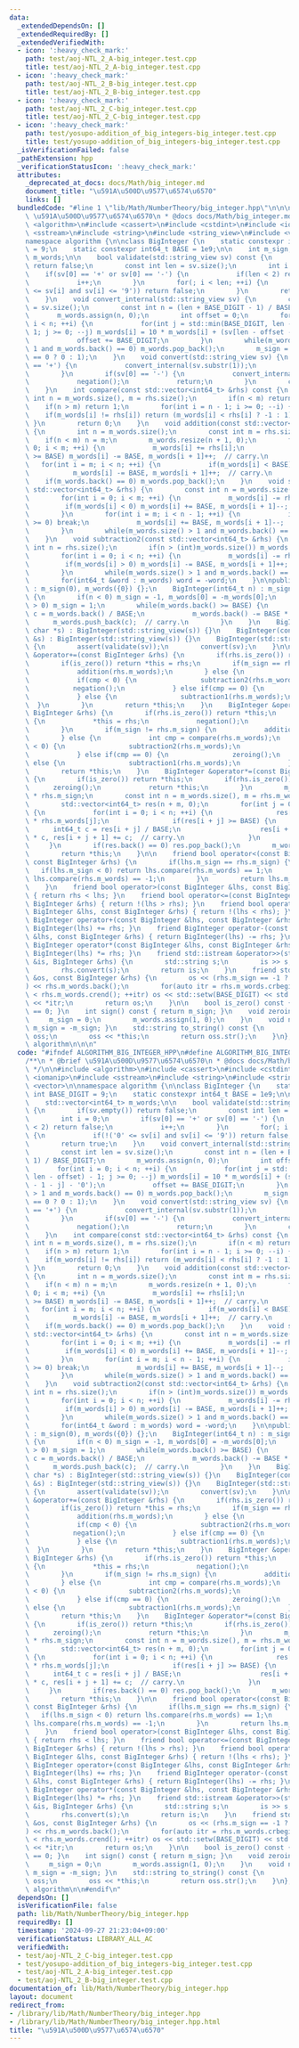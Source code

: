 ```yaml
---
data:
  _extendedDependsOn: []
  _extendedRequiredBy: []
  _extendedVerifiedWith:
  - icon: ':heavy_check_mark:'
    path: test/aoj-NTL_2_A-big_integer.test.cpp
    title: test/aoj-NTL_2_A-big_integer.test.cpp
  - icon: ':heavy_check_mark:'
    path: test/aoj-NTL_2_B-big_integer.test.cpp
    title: test/aoj-NTL_2_B-big_integer.test.cpp
  - icon: ':heavy_check_mark:'
    path: test/aoj-NTL_2_C-big_integer.test.cpp
    title: test/aoj-NTL_2_C-big_integer.test.cpp
  - icon: ':heavy_check_mark:'
    path: test/yosupo-addition_of_big_integers-big_integer.test.cpp
    title: test/yosupo-addition_of_big_integers-big_integer.test.cpp
  _isVerificationFailed: false
  _pathExtension: hpp
  _verificationStatusIcon: ':heavy_check_mark:'
  attributes:
    _deprecated_at_docs: docs/Math/big_integer.md
    document_title: "\u591A\u500D\u9577\u6574\u6570"
    links: []
  bundledCode: "#line 1 \"lib/Math/NumberTheory/big_integer.hpp\"\n\n\n\n/**\n * @brief\
    \ \u591A\u500D\u9577\u6574\u6570\n * @docs docs/Math/big_integer.md\n */\n\n#include\
    \ <algorithm>\n#include <cassert>\n#include <cstdint>\n#include <iomanip>\n#include\
    \ <sstream>\n#include <string>\n#include <string_view>\n#include <vector>\n\n\
    namespace algorithm {\n\nclass BigInteger {\n    static constexpr int BASE_DIGIT\
    \ = 9;\n    static constexpr int64_t BASE = 1e9;\n\n    int m_sign;\n    std::vector<int64_t>\
    \ m_words;\n\n    bool validate(std::string_view sv) const {\n        if(sv.empty())\
    \ return false;\n        const int len = sv.size();\n        int i = 0;\n    \
    \    if(sv[0] == '+' or sv[0] == '-') {\n            if(len < 2) return false;\n\
    \            i++;\n        }\n        for(; i < len; ++i) {\n            if(!('0'\
    \ <= sv[i] and sv[i] <= '9')) return false;\n        }\n        return true;\n\
    \    }\n    void convert_internal(std::string_view sv) {\n        const int len\
    \ = sv.size();\n        const int n = (len + BASE_DIGIT - 1) / BASE_DIGIT;\n \
    \       m_words.assign(n, 0);\n        int offset = 0;\n        for(int i = 0;\
    \ i < n; ++i) {\n            for(int j = std::min(BASE_DIGIT, len - offset) -\
    \ 1; j >= 0; --j) m_words[i] = 10 * m_words[i] + (sv[len - offset - 1 - j] - '0');\n\
    \            offset += BASE_DIGIT;\n        }\n        while(m_words.size() >\
    \ 1 and m_words.back() == 0) m_words.pop_back();\n        m_sign = (m_words.back()\
    \ == 0 ? 0 : 1);\n    }\n    void convert(std::string_view sv) {\n        if(sv[0]\
    \ == '+') {\n            convert_internal(sv.substr(1));\n            return;\n\
    \        }\n        if(sv[0] == '-') {\n            convert_internal(sv.substr(1));\n\
    \            negation();\n            return;\n        }\n        convert_internal(sv);\n\
    \    }\n    int compare(const std::vector<int64_t> &rhs) const {\n        const\
    \ int n = m_words.size(), m = rhs.size();\n        if(n < m) return -1;\n    \
    \    if(n > m) return 1;\n        for(int i = n - 1; i >= 0; --i) {\n        \
    \    if(m_words[i] != rhs[i]) return (m_words[i] < rhs[i] ? -1 : 1);\n       \
    \ }\n        return 0;\n    }\n    void addition(const std::vector<int64_t> &rhs)\
    \ {\n        int n = m_words.size();\n        const int m = rhs.size();\n    \
    \    if(n < m) n = m;\n        m_words.resize(n + 1, 0);\n        for(int i =\
    \ 0; i < m; ++i) {\n            m_words[i] += rhs[i];\n            if(m_words[i]\
    \ >= BASE) m_words[i] -= BASE, m_words[i + 1]++;  // carry.\n        }\n     \
    \   for(int i = m; i < n; ++i) {\n            if(m_words[i] < BASE) break;\n \
    \           m_words[i] -= BASE, m_words[i + 1]++;  // carry.\n        }\n    \
    \    if(m_words.back() == 0) m_words.pop_back();\n    }\n    void subtraction1(const\
    \ std::vector<int64_t> &rhs) {\n        const int n = m_words.size(), m = rhs.size();\n\
    \        for(int i = 0; i < m; ++i) {\n            m_words[i] -= rhs[i];\n   \
    \         if(m_words[i] < 0) m_words[i] += BASE, m_words[i + 1]--;  // carry.\n\
    \        }\n        for(int i = m; i < n - 1; ++i) {\n            if(m_words[i]\
    \ >= 0) break;\n            m_words[i] += BASE, m_words[i + 1]--;  // carry.\n\
    \        }\n        while(m_words.size() > 1 and m_words.back() == 0) m_words.pop_back();\n\
    \    }\n    void subtraction2(const std::vector<int64_t> &rhs) {\n        const\
    \ int n = rhs.size();\n        if(n > (int)m_words.size()) m_words.resize(n, 0);\n\
    \        for(int i = 0; i < n; ++i) {\n            m_words[i] -= rhs[i];\n   \
    \         if(m_words[i] > 0) m_words[i] -= BASE, m_words[i + 1]++;  // carry.\n\
    \        }\n        while(m_words.size() > 1 and m_words.back() == 0) m_words.pop_back();\n\
    \        for(int64_t &word : m_words) word = -word;\n    }\n\npublic:\n    BigInteger()\
    \ : m_sign(0), m_words({0}) {};\n    BigInteger(int64_t n) : m_sign(0), m_words({n})\
    \ {\n        if(n < 0) m_sign = -1, m_words[0] = -m_words[0];\n        else if(n\
    \ > 0) m_sign = 1;\n        while(m_words.back() >= BASE) {\n            int64_t\
    \ c = m_words.back() / BASE;\n            m_words.back() -= BASE * c;\n      \
    \      m_words.push_back(c);  // carry.\n        }\n    }\n    BigInteger(const\
    \ char *s) : BigInteger(std::string_view(s)) {}\n    BigInteger(const std::string\
    \ &s) : BigInteger(std::string_view(s)) {}\n    BigInteger(std::string_view sv)\
    \ {\n        assert(validate(sv));\n        convert(sv);\n    }\n\n    BigInteger\
    \ &operator+=(const BigInteger &rhs) {\n        if(rhs.is_zero()) return *this;\n\
    \        if(is_zero()) return *this = rhs;\n        if(m_sign == rhs.m_sign) {\n\
    \            addition(rhs.m_words);\n        } else {\n            int cmp = compare(rhs.m_words);\n\
    \            if(cmp < 0) {\n                subtraction2(rhs.m_words);\n     \
    \           negation();\n            } else if(cmp == 0) {\n                zeroing();\n\
    \            } else {\n                subtraction1(rhs.m_words);\n          \
    \  }\n        }\n        return *this;\n    }\n    BigInteger &operator-=(const\
    \ BigInteger &rhs) {\n        if(rhs.is_zero()) return *this;\n        if(is_zero())\
    \ {\n            *this = rhs;\n            negation();\n            return *this;\n\
    \        }\n        if(m_sign != rhs.m_sign) {\n            addition(rhs.m_words);\n\
    \        } else {\n            int cmp = compare(rhs.m_words);\n            if(cmp\
    \ < 0) {\n                subtraction2(rhs.m_words);\n                negation();\n\
    \            } else if(cmp == 0) {\n                zeroing();\n            }\
    \ else {\n                subtraction1(rhs.m_words);\n            }\n        }\n\
    \        return *this;\n    }\n    BigInteger &operator*=(const BigInteger &rhs)\
    \ {\n        if(is_zero()) return *this;\n        if(rhs.is_zero()) {\n      \
    \      zeroing();\n            return *this;\n        }\n        m_sign = m_sign\
    \ * rhs.m_sign;\n        const int n = m_words.size(), m = rhs.m_words.size();\n\
    \        std::vector<int64_t> res(n + m, 0);\n        for(int j = 0; j < m; ++j)\
    \ {\n            for(int i = 0; i < n; ++i) {\n                res[i + j] += m_words[i]\
    \ * rhs.m_words[j];\n                if(res[i + j] >= BASE) {\n              \
    \      int64_t c = res[i + j] / BASE;\n                    res[i + j] -= BASE\
    \ * c, res[i + j + 1] += c;  // carry.\n                }\n            }\n   \
    \     }\n        if(res.back() == 0) res.pop_back();\n        m_words = res;\n\
    \        return *this;\n    }\n\n    friend bool operator<(const BigInteger &lhs,\
    \ const BigInteger &rhs) {\n        if(lhs.m_sign == rhs.m_sign) {\n         \
    \   if(lhs.m_sign < 0) return lhs.compare(rhs.m_words) == 1;\n            return\
    \ lhs.compare(rhs.m_words) == -1;\n        }\n        return lhs.m_sign < rhs.m_sign;\n\
    \    }\n    friend bool operator>(const BigInteger &lhs, const BigInteger &rhs)\
    \ { return rhs < lhs; }\n    friend bool operator<=(const BigInteger &lhs, const\
    \ BigInteger &rhs) { return !(lhs > rhs); }\n    friend bool operator>=(const\
    \ BigInteger &lhs, const BigInteger &rhs) { return !(lhs < rhs); }\n    friend\
    \ BigInteger operator+(const BigInteger &lhs, const BigInteger &rhs) { return\
    \ BigInteger(lhs) += rhs; }\n    friend BigInteger operator-(const BigInteger\
    \ &lhs, const BigInteger &rhs) { return BigInteger(lhs) -= rhs; }\n    friend\
    \ BigInteger operator*(const BigInteger &lhs, const BigInteger &rhs) { return\
    \ BigInteger(lhs) *= rhs; }\n    friend std::istream &operator>>(std::istream\
    \ &is, BigInteger &rhs) {\n        std::string s;\n        is >> s;\n        assert(rhs.validate(s));\n\
    \        rhs.convert(s);\n        return is;\n    }\n    friend std::ostream &operator<<(std::ostream\
    \ &os, const BigInteger &rhs) {\n        os << (rhs.m_sign == -1 ? \"-\" : \"\"\
    ) << rhs.m_words.back();\n        for(auto itr = rhs.m_words.crbegin() + 1; itr\
    \ < rhs.m_words.crend(); ++itr) os << std::setw(BASE_DIGIT) << std::setfill('0')\
    \ << *itr;\n        return os;\n    }\n\n    bool is_zero() const { return sign()\
    \ == 0; }\n    int sign() const { return m_sign; }\n    void zeroing() {\n   \
    \     m_sign = 0;\n        m_words.assign(1, 0);\n    }\n    void negation() {\
    \ m_sign = -m_sign; }\n    std::string to_string() const {\n        std::ostringstream\
    \ oss;\n        oss << *this;\n        return oss.str();\n    }\n};\n\n}  // namespace\
    \ algorithm\n\n\n"
  code: "#ifndef ALGORITHM_BIG_INTEGER_HPP\n#define ALGORITHM_BIG_INTEGER_HPP 1\n\n\
    /**\n * @brief \u591A\u500D\u9577\u6574\u6570\n * @docs docs/Math/big_integer.md\n\
    \ */\n\n#include <algorithm>\n#include <cassert>\n#include <cstdint>\n#include\
    \ <iomanip>\n#include <sstream>\n#include <string>\n#include <string_view>\n#include\
    \ <vector>\n\nnamespace algorithm {\n\nclass BigInteger {\n    static constexpr\
    \ int BASE_DIGIT = 9;\n    static constexpr int64_t BASE = 1e9;\n\n    int m_sign;\n\
    \    std::vector<int64_t> m_words;\n\n    bool validate(std::string_view sv) const\
    \ {\n        if(sv.empty()) return false;\n        const int len = sv.size();\n\
    \        int i = 0;\n        if(sv[0] == '+' or sv[0] == '-') {\n            if(len\
    \ < 2) return false;\n            i++;\n        }\n        for(; i < len; ++i)\
    \ {\n            if(!('0' <= sv[i] and sv[i] <= '9')) return false;\n        }\n\
    \        return true;\n    }\n    void convert_internal(std::string_view sv) {\n\
    \        const int len = sv.size();\n        const int n = (len + BASE_DIGIT -\
    \ 1) / BASE_DIGIT;\n        m_words.assign(n, 0);\n        int offset = 0;\n \
    \       for(int i = 0; i < n; ++i) {\n            for(int j = std::min(BASE_DIGIT,\
    \ len - offset) - 1; j >= 0; --j) m_words[i] = 10 * m_words[i] + (sv[len - offset\
    \ - 1 - j] - '0');\n            offset += BASE_DIGIT;\n        }\n        while(m_words.size()\
    \ > 1 and m_words.back() == 0) m_words.pop_back();\n        m_sign = (m_words.back()\
    \ == 0 ? 0 : 1);\n    }\n    void convert(std::string_view sv) {\n        if(sv[0]\
    \ == '+') {\n            convert_internal(sv.substr(1));\n            return;\n\
    \        }\n        if(sv[0] == '-') {\n            convert_internal(sv.substr(1));\n\
    \            negation();\n            return;\n        }\n        convert_internal(sv);\n\
    \    }\n    int compare(const std::vector<int64_t> &rhs) const {\n        const\
    \ int n = m_words.size(), m = rhs.size();\n        if(n < m) return -1;\n    \
    \    if(n > m) return 1;\n        for(int i = n - 1; i >= 0; --i) {\n        \
    \    if(m_words[i] != rhs[i]) return (m_words[i] < rhs[i] ? -1 : 1);\n       \
    \ }\n        return 0;\n    }\n    void addition(const std::vector<int64_t> &rhs)\
    \ {\n        int n = m_words.size();\n        const int m = rhs.size();\n    \
    \    if(n < m) n = m;\n        m_words.resize(n + 1, 0);\n        for(int i =\
    \ 0; i < m; ++i) {\n            m_words[i] += rhs[i];\n            if(m_words[i]\
    \ >= BASE) m_words[i] -= BASE, m_words[i + 1]++;  // carry.\n        }\n     \
    \   for(int i = m; i < n; ++i) {\n            if(m_words[i] < BASE) break;\n \
    \           m_words[i] -= BASE, m_words[i + 1]++;  // carry.\n        }\n    \
    \    if(m_words.back() == 0) m_words.pop_back();\n    }\n    void subtraction1(const\
    \ std::vector<int64_t> &rhs) {\n        const int n = m_words.size(), m = rhs.size();\n\
    \        for(int i = 0; i < m; ++i) {\n            m_words[i] -= rhs[i];\n   \
    \         if(m_words[i] < 0) m_words[i] += BASE, m_words[i + 1]--;  // carry.\n\
    \        }\n        for(int i = m; i < n - 1; ++i) {\n            if(m_words[i]\
    \ >= 0) break;\n            m_words[i] += BASE, m_words[i + 1]--;  // carry.\n\
    \        }\n        while(m_words.size() > 1 and m_words.back() == 0) m_words.pop_back();\n\
    \    }\n    void subtraction2(const std::vector<int64_t> &rhs) {\n        const\
    \ int n = rhs.size();\n        if(n > (int)m_words.size()) m_words.resize(n, 0);\n\
    \        for(int i = 0; i < n; ++i) {\n            m_words[i] -= rhs[i];\n   \
    \         if(m_words[i] > 0) m_words[i] -= BASE, m_words[i + 1]++;  // carry.\n\
    \        }\n        while(m_words.size() > 1 and m_words.back() == 0) m_words.pop_back();\n\
    \        for(int64_t &word : m_words) word = -word;\n    }\n\npublic:\n    BigInteger()\
    \ : m_sign(0), m_words({0}) {};\n    BigInteger(int64_t n) : m_sign(0), m_words({n})\
    \ {\n        if(n < 0) m_sign = -1, m_words[0] = -m_words[0];\n        else if(n\
    \ > 0) m_sign = 1;\n        while(m_words.back() >= BASE) {\n            int64_t\
    \ c = m_words.back() / BASE;\n            m_words.back() -= BASE * c;\n      \
    \      m_words.push_back(c);  // carry.\n        }\n    }\n    BigInteger(const\
    \ char *s) : BigInteger(std::string_view(s)) {}\n    BigInteger(const std::string\
    \ &s) : BigInteger(std::string_view(s)) {}\n    BigInteger(std::string_view sv)\
    \ {\n        assert(validate(sv));\n        convert(sv);\n    }\n\n    BigInteger\
    \ &operator+=(const BigInteger &rhs) {\n        if(rhs.is_zero()) return *this;\n\
    \        if(is_zero()) return *this = rhs;\n        if(m_sign == rhs.m_sign) {\n\
    \            addition(rhs.m_words);\n        } else {\n            int cmp = compare(rhs.m_words);\n\
    \            if(cmp < 0) {\n                subtraction2(rhs.m_words);\n     \
    \           negation();\n            } else if(cmp == 0) {\n                zeroing();\n\
    \            } else {\n                subtraction1(rhs.m_words);\n          \
    \  }\n        }\n        return *this;\n    }\n    BigInteger &operator-=(const\
    \ BigInteger &rhs) {\n        if(rhs.is_zero()) return *this;\n        if(is_zero())\
    \ {\n            *this = rhs;\n            negation();\n            return *this;\n\
    \        }\n        if(m_sign != rhs.m_sign) {\n            addition(rhs.m_words);\n\
    \        } else {\n            int cmp = compare(rhs.m_words);\n            if(cmp\
    \ < 0) {\n                subtraction2(rhs.m_words);\n                negation();\n\
    \            } else if(cmp == 0) {\n                zeroing();\n            }\
    \ else {\n                subtraction1(rhs.m_words);\n            }\n        }\n\
    \        return *this;\n    }\n    BigInteger &operator*=(const BigInteger &rhs)\
    \ {\n        if(is_zero()) return *this;\n        if(rhs.is_zero()) {\n      \
    \      zeroing();\n            return *this;\n        }\n        m_sign = m_sign\
    \ * rhs.m_sign;\n        const int n = m_words.size(), m = rhs.m_words.size();\n\
    \        std::vector<int64_t> res(n + m, 0);\n        for(int j = 0; j < m; ++j)\
    \ {\n            for(int i = 0; i < n; ++i) {\n                res[i + j] += m_words[i]\
    \ * rhs.m_words[j];\n                if(res[i + j] >= BASE) {\n              \
    \      int64_t c = res[i + j] / BASE;\n                    res[i + j] -= BASE\
    \ * c, res[i + j + 1] += c;  // carry.\n                }\n            }\n   \
    \     }\n        if(res.back() == 0) res.pop_back();\n        m_words = res;\n\
    \        return *this;\n    }\n\n    friend bool operator<(const BigInteger &lhs,\
    \ const BigInteger &rhs) {\n        if(lhs.m_sign == rhs.m_sign) {\n         \
    \   if(lhs.m_sign < 0) return lhs.compare(rhs.m_words) == 1;\n            return\
    \ lhs.compare(rhs.m_words) == -1;\n        }\n        return lhs.m_sign < rhs.m_sign;\n\
    \    }\n    friend bool operator>(const BigInteger &lhs, const BigInteger &rhs)\
    \ { return rhs < lhs; }\n    friend bool operator<=(const BigInteger &lhs, const\
    \ BigInteger &rhs) { return !(lhs > rhs); }\n    friend bool operator>=(const\
    \ BigInteger &lhs, const BigInteger &rhs) { return !(lhs < rhs); }\n    friend\
    \ BigInteger operator+(const BigInteger &lhs, const BigInteger &rhs) { return\
    \ BigInteger(lhs) += rhs; }\n    friend BigInteger operator-(const BigInteger\
    \ &lhs, const BigInteger &rhs) { return BigInteger(lhs) -= rhs; }\n    friend\
    \ BigInteger operator*(const BigInteger &lhs, const BigInteger &rhs) { return\
    \ BigInteger(lhs) *= rhs; }\n    friend std::istream &operator>>(std::istream\
    \ &is, BigInteger &rhs) {\n        std::string s;\n        is >> s;\n        assert(rhs.validate(s));\n\
    \        rhs.convert(s);\n        return is;\n    }\n    friend std::ostream &operator<<(std::ostream\
    \ &os, const BigInteger &rhs) {\n        os << (rhs.m_sign == -1 ? \"-\" : \"\"\
    ) << rhs.m_words.back();\n        for(auto itr = rhs.m_words.crbegin() + 1; itr\
    \ < rhs.m_words.crend(); ++itr) os << std::setw(BASE_DIGIT) << std::setfill('0')\
    \ << *itr;\n        return os;\n    }\n\n    bool is_zero() const { return sign()\
    \ == 0; }\n    int sign() const { return m_sign; }\n    void zeroing() {\n   \
    \     m_sign = 0;\n        m_words.assign(1, 0);\n    }\n    void negation() {\
    \ m_sign = -m_sign; }\n    std::string to_string() const {\n        std::ostringstream\
    \ oss;\n        oss << *this;\n        return oss.str();\n    }\n};\n\n}  // namespace\
    \ algorithm\n\n#endif\n"
  dependsOn: []
  isVerificationFile: false
  path: lib/Math/NumberTheory/big_integer.hpp
  requiredBy: []
  timestamp: '2024-09-27 21:23:04+09:00'
  verificationStatus: LIBRARY_ALL_AC
  verifiedWith:
  - test/aoj-NTL_2_C-big_integer.test.cpp
  - test/yosupo-addition_of_big_integers-big_integer.test.cpp
  - test/aoj-NTL_2_A-big_integer.test.cpp
  - test/aoj-NTL_2_B-big_integer.test.cpp
documentation_of: lib/Math/NumberTheory/big_integer.hpp
layout: document
redirect_from:
- /library/lib/Math/NumberTheory/big_integer.hpp
- /library/lib/Math/NumberTheory/big_integer.hpp.html
title: "\u591A\u500D\u9577\u6574\u6570"
---
```

